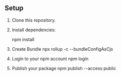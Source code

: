 ## Setup
1. Clone this repository.
2. Install dependencies:

   npm install
3. Create Bundle
   npx rollup -c --bundleConfigAsCjs 
4. Login to your npm account
   npm login
4. Publish your package
    npm publish --access public
